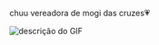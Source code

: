 chuu vereadora de mogi das cruzes💗
 
   
   ![descrição do GIF](https://media1.tenor.com/m/CMPdqSXLiqgAAAAC/joker-smile.gif)
